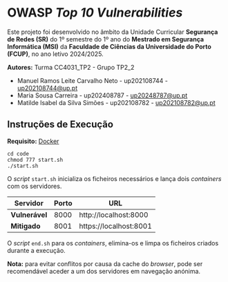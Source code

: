 # OWASP *Top 10 Vulnerabilities*
Este projeto foi desenvolvido no âmbito da Unidade Curricular **Segurança de Redes (SR)** do 1º semestre do 1º ano do **Mestrado em Segurança Informática (MSI)** da **Faculdade de Ciências da Universidade do Porto (FCUP)**, no ano letivo 2024/2025.

**Autores:** Turma CC4031_TP2 - Grupo TP2_2
- Manuel Ramos Leite Carvalho Neto - up202108744 - [up202108744@up.pt](mailto:up202108744@up.pt)
- Maria Sousa Carreira - up202408787 - [up20248787@up.pt](mailto:up20248787@up.pt)
- Matilde Isabel da Silva Simões - up202108782 - [up202108782@up.pt](mailto:up202108782@up.pt)

## Instruções de Execução

**Requisito:** [Docker](https://www.docker.com/)

```
cd code
chmod 777 start.sh
./start.sh
```

O *script* `start.sh` inicializa os ficheiros necessários e lança dois *containers* com os servidores.

| Servidor       | Porto | URL                   |
|----------------| ----- |-----------------------|
| **Vulnerável** | 8000 | http://localhost:8000 |
| **Mitigado**   | 8001 | https://localhost:8001 |

O *script* `end.sh` para os *containers*, elimina-os e limpa os ficheiros criados durante a execução.

**Nota:** para evitar conflitos por causa da cache do *browser*, pode ser recomendável aceder a um dos servidores em navegação anónima.
